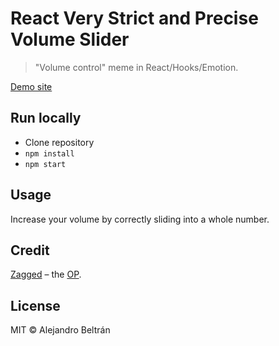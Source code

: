 # React Very Strict and Precise Volume Slider

> "Volume control" meme in React/Hooks/Emotion.

[Demo site](https://alebelcor.github.io/react-very-strict-and-precise-volume-slider/)

## Run locally

* Clone repository
* `npm install`
* `npm start`

## Usage

Increase your volume by correctly sliding into a whole number.

## Credit

[Zagged](https://www.reddit.com/user/Zagged/) – the [OP](https://www.reddit.com/r/ProgrammerHumor/comments/6fc1dg/very_strict_and_precise_volume_slider/).

## License

MIT © Alejandro Beltrán
